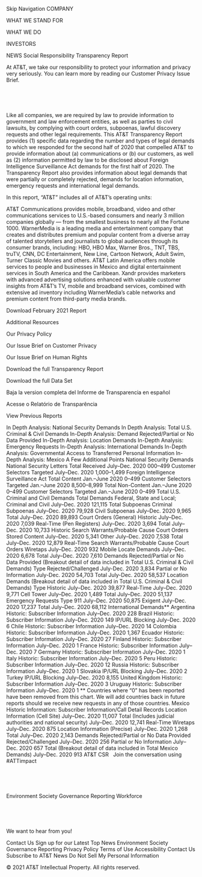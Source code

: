 Skip Navigation
COMPANY
 
WHAT WE STAND FOR
 
WHAT WE DO
 
INVESTORS
 
NEWS
Social Responsibility
Transparency Report

At AT&T, we take our responsibility to protect your information and privacy very seriously. You can learn more by reading our Customer Privacy Issue Brief.

 

 

Like all companies, we are required by law to provide information to government and law enforcement entities, as well as parties to civil lawsuits, by complying with court orders, subpoenas, lawful discovery requests and other legal requirements. This AT&T Transparency Report provides (1) specific data regarding the number and types of legal demands to which we responded for the second half of 2020 that compelled AT&T to provide information about (a) communications or (b) our customers, as well as (2) information permitted by law to be disclosed about Foreign Intelligence Surveillance Act demands for the first half of 2020. The Transparency Report also provides information about legal demands that were partially or completely rejected, demands for location information, emergency requests and international legal demands.

In this report, “AT&T” includes all of AT&T’s operating units:

AT&T Communications provides mobile, broadband, video and other communications services to U.S.-based consumers and nearly 3 million companies globally — from the smallest business to nearly all the Fortune 1000.
WarnerMedia is a leading media and entertainment company that creates and distributes premium and popular content from a diverse array of talented storytellers and journalists to global audiences through its consumer brands, including: HBO, HBO Max, Warner Bros., TNT, TBS, truTV, CNN, DC Entertainment, New Line, Cartoon Network, Adult Swim, Turner Classic Movies and others.
AT&T Latin America offers mobile services to people and businesses in Mexico and digital entertainment services in South America and the Caribbean.
Xandr provides marketers with advanced advertising solutions enhanced with valuable customer insights from AT&T’s TV, mobile and broadband services, combined with extensive ad inventory including WarnerMedia’s cable networks and premium content from third-party media brands.

Download February 2021 Report

Additional Resources
 

Our Privacy Policy

Our Issue Brief on Customer Privacy

Our Issue Brief on Human Rights

Download the full Transparency Report

Download the full Data Set


Baja la version completa del Informe de Transparencia en español

Acesse o Relatório de Transparência

View Previous Reports

In Depth Analysis: National Security Demands
In Depth Analysis: Total U.S. Criminal & Civil Demands
In-Depth Analysis: Demand Rejected/Partial or No Data Provided
In-Depth Analysis: Location Demands
In-Depth Analysis: Emergency Requests
In-Depth Analysis: International Demands
In-Depth Analysis: Governmental Access to Transferred Personal Information
In-Depth Analysis: Mexico
A Few Additional Points
National Security Demands
National Security Letters
Total Received
July–Dec. 2020
000–499
Customer Selectors Targeted
July–Dec. 2020
1,000–1,499
Foreign Intelligence Surveillance Act
Total Content
Jan.–June 2020
0–499
Customer Selectors Targeted
Jan.–June 2020
8,500–8,999
Total Non-Content
Jan.–June 2020
0–499
Customer Selectors Targeted
Jan.–June 2020
0–499
Total U.S. Criminal and Civil Demands
Total Demands
Federal, State and Local; Criminal and Civil
July–Dec. 2020
121,115
Total Subpoenas
Criminal Subpoenas
July–Dec. 2020
79,928
Civil Subpoenas
July–Dec. 2020
9,965
Total
July–Dec. 2020
89,893
Court Orders (General)
Historic
July–Dec. 2020
7,039
Real-Time (Pen Registers)
July–Dec. 2020
3,694
Total
July–Dec. 2020
10,733
Historic Search Warrants/Probable Cause Court Orders
Stored Content
July–Dec. 2020
5,341
Other
July–Dec. 2020
7,538
Total
July–Dec. 2020
12,879
Real-Time Search Warrants/Probable Cause Court Orders
Wiretaps
July–Dec. 2020
932
Mobile Locate Demands
July–Dec. 2020
6,678
Total
July–Dec. 2020
7,610
Demands Rejected/Partial or No Data Provided (Breakout detail of data included in Total U.S. Criminal & Civil Demands)
Type
Rejected/Challenged
July-Dec. 2020
3,834
Partial or No Information
July-Dec. 2020
54,703
Total
July-Dec. 2020
58,537
Location Demands (Breakout detail of data included in Total U.S. Criminal & Civil Demands)
Type
Historic
July–Dec. 2020
39,877
Real-Time
July–Dec. 2020
9,771
Cell Tower
July–Dec. 2020
1,489
Total
July–Dec. 2020
51,137
Emergency Requests
Type
911
July–Dec. 2020
50,875
Exigent
July–Dec. 2020
17,237
Total
July–Dec. 2020
68,112
International Demands**
Argentina
Historic: Subscriber Information
July–Dec. 2020
228
Brazil
Historic: Subscriber Information
July–Dec. 2020
149
IP/URL Blocking
July–Dec. 2020
6
Chile
Historic: Subscriber Information
July–Dec. 2020
14
Colombia
Historic: Subscriber Information
July–Dec. 2020
1,367
Ecuador
Historic: Subscriber Information
July–Dec. 2020
27
Finland
Historic: Subscriber Information
July–Dec. 2020
1
France
Historic: Subscriber Information
July–Dec. 2020
7
Germany
Historic: Subscriber Information
July–Dec. 2020
1
Italy
Historic: Subscriber Information
July–Dec. 2020
5
Peru
Historic: Subscriber Information
July–Dec. 2020
12
Russia
Historic: Subscriber Information
July–Dec. 2020
1
Slovakia
IP/URL Blocking
July–Dec. 2020
2
Turkey
IP/URL Blocking
July–Dec. 2020
8,155
United Kingdom
Historic: Subscriber Information
July–Dec. 2020
3
Uruguay
Historic: Subscriber Information
July–Dec. 2020
1
** Countries where “0” has been reported have been removed from this chart. We will add countries back in future reports should we receive new requests in any of those countries.
Mexico
Historic Information: Subscriber Information/Call Detail Records
Location Information (Cell Site)
July–Dec. 2020
11,007
Total (Includes judicial authorities and national security)
July–Dec. 2020
12,741
Real-Time
Wiretaps
July–Dec. 2020
875
Location Information (Precise)
July–Dec. 2020
1,268
Total
July–Dec. 2020
2,143
Demands Rejected/Partial or No Data Provided
Rejected/Challenged
July–Dec. 2020
256
Partial or No Information
July–Dec. 2020
657
Total (Breakout detail of data included in Total Mexico Demands)
July–Dec. 2020
913
AT&T CSR
 
Join the conversation using #ATTimpact
 

 

 

Environment
Society
Governance
Reporting
Workforce

 

 

We want to hear from you!

Contact Us
Sign up for our Latest Top News
Environment
Society
Governance
Reporting
Privacy Policy Terms of Use Accessibility Contact Us Subscribe to AT&T News Do Not Sell My Personal Information

© 2021 AT&T Intellectual Property. All rights reserved.